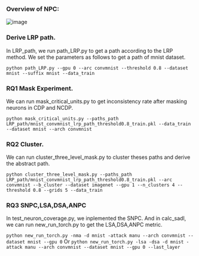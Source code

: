 ### Overview of NPC:
![image](https://user-images.githubusercontent.com/26337247/118444619-f491d800-b71f-11eb-8947-a7deb62db2da.png)


### Derive LRP path.
In LRP_path, we run path_LRP.py to get a path according to the LRP method.
We set the parameters as follows to get a path of mnist dataset.

`python path_LRP.py --gpu 0 --arc convmnist --threshold 0.8 --dataset mnist --suffix mnist --data_train`

### RQ1 Mask Experiment.
We can run mask_critical_units.py to get inconsistency rate after masking neurons in CDP and NCDP.

`python mask_critical_units.py --paths_path LRP_path/mnist_convmnist_lrp_path_threshold0.8_train.pkl --data_train --dataset mnist --arch convmnist`

### RQ2 Cluster.
We can run cluster_three_level_mask.py to cluster theses paths and derive the abstract path.

`python cluster_three_level_mask.py --paths_path LRP_path/mnist_convmnist_lrp_path_threshold0.8_train.pkl --arc convmnist --b_cluster --dataset imagenet --gpu 1 --n_clusters 4 --threshold 0.8 --grids 5 --data_train`

### RQ3 SNPC,LSA,DSA,ANPC
In test_neuron_coverage.py, we inplemented the SNPC. And in calc_sadl, we can run new_run_torch.py to get the LSA,DSA,ANPC metric.

`python new_run_torch.py -nma -d mnist -attack manu --arch convmnist --dataset mnist --gpu 0`
Or
`python new_run_torch.py -lsa -dsa -d mnist -attack manu --arch convmnist --dataset mnist --gpu 0 --last_layer`
